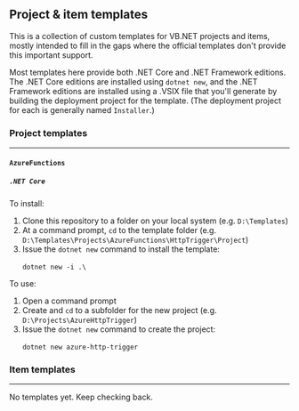 ## Project & item templates
This is a collection of custom templates for VB.NET projects and items, mostly intended to fill in the gaps where the official templates don't provide this important support.

Most templates here provide both .NET Core and .NET Framework editions. The .NET Core editions are installed using `dotnet new`, and the .NET Framework editions are installed using a .VSIX file that you'll generate by building the deployment project for the template. (The deployment project for each is generally named `Installer`.)

### Project templates
---
#### `AzureFunctions`
##### *`.NET Core`*
To install:

1. Clone this repository to a folder on your local system (e.g. `D:\Templates`)
2. At a command prompt, `cd` to the template folder (e.g. `D:\Templates\Projects\AzureFunctions\HttpTrigger\Project`)
3. Issue the `dotnet new` command to install the template:

&nbsp;&nbsp;&nbsp;&nbsp;&nbsp;&nbsp;`dotnet new -i .\`

To use:

1. Open a command prompt
2. Create and `cd` to a subfolder for the new project (e.g. `D:\Projects\AzureHttpTrigger`)
3. Issue the `dotnet new` command to create the project:

&nbsp;&nbsp;&nbsp;&nbsp;&nbsp;&nbsp;`dotnet new azure-http-trigger`

### Item templates
---
No templates yet. Keep checking back.
